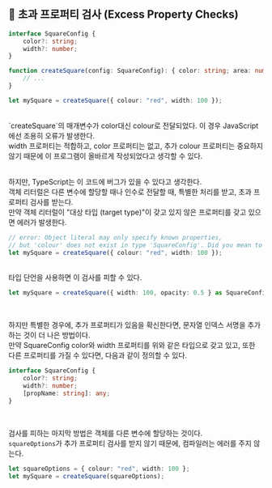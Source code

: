 ## 🐽 초과 프로퍼티 검사 (Excess Property Checks)

```TypeScript
interface SquareConfig {
    color?: string;
    width?: number;
}

function createSquare(config: SquareConfig): { color: string; area: number } {
    // ...
}

let mySquare = createSquare({ colour: "red", width: 100 });
```

<br/>
`createSquare`의 매개변수가 color대신 colour로 전달되었다. 이 경우 JavaScript에선 조용히 오류가 발생한다.<br/>
width 프로퍼티는 적합하고, color 프로퍼티는 없고, 추가 colour 프로퍼티는 중요하지 않기 때문에 이 프로그램이 올바르게 작성되었다고 생각할 수 있다.<br/><br/>

하지만, TypeScript는 이 코드에 버그가 있을 수 있다고 생각한다.<br/>
객체 리터럴은 다른 변수에 할당할 때나 인수로 전달할 때, 특별한 처리를 받고, 초과 프로퍼티 검사를 받는다.<br/>
만약 객체 리터럴이 "대상 타입 (target type)"이 갖고 있지 않은 프로퍼티를 갖고 있으면 에러가 발생한다.

```TypeScript
// error: Object literal may only specify known properties,
// but 'colour' does not exist in type 'SquareConfig'. Did you mean to write 'color'?
let mySquare = createSquare({ colour: "red", width: 100 });
```

<br/>
타입 단언을 사용하면 이 검사를 피할 수 있다.

```TypeScript
let mySquare = createSquare({ width: 100, opacity: 0.5 } as SquareConfig);
```

<br/>

하지만 특별한 경우에, 추가 프로퍼티가 있음을 확신한다면, 문자열 인덱스 서명을 추가하는 것이 더 나은 방법이다.<br/>
만약 SquareConfig color와 width 프로퍼티를 위와 같은 타입으로 갖고 있고, 또한 다른 프로퍼티를 가질 수 있다면, 다음과 같이 정의할 수 있다.

```TypeScript
interface SquareConfig {
    color?: string;
    width?: number;
    [propName: string]: any;
}
```

<br/>

검사를 피하는 마지막 방법은 객체를 다른 변수에 할당하는 것이다.<br/>
`squareOptions`가 추가 프로퍼티 검사를 받지 않기 때문에, 컴파일러는 에러를 주지 않는다.<br/>

```TypeScript
let squareOptions = { colour: "red", width: 100 };
let mySquare = createSquare(squareOptions);
```

<br/>
